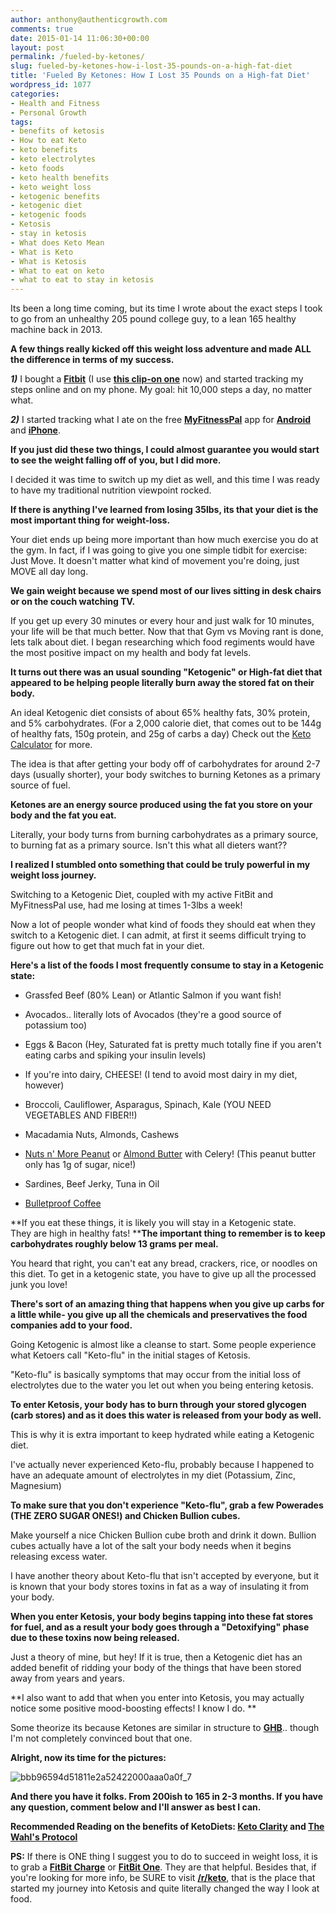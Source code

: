 ```yaml
---
author: anthony@authenticgrowth.com
comments: true
date: 2015-01-14 11:06:30+00:00
layout: post
permalink: /fueled-by-ketones/
slug: fueled-by-ketones-how-i-lost-35-pounds-on-a-high-fat-diet
title: 'Fueled By Ketones: How I Lost 35 Pounds on a High-fat Diet'
wordpress_id: 1077
categories:
- Health and Fitness
- Personal Growth
tags:
- benefits of ketosis
- How to eat Keto
- keto benefits
- keto electrolytes
- keto foods
- keto health benefits
- keto weight loss
- ketogenic benefits
- ketogenic diet
- ketogenic foods
- Ketosis
- stay in ketosis
- What does Keto Mean
- What is Keto
- What is Ketosis
- What to eat on keto
- what to eat to stay in ketosis
---
```


Its been a long time coming, but its time I wrote about the exact steps I took to go from an unhealthy 205 pound college guy, to a lean 165 healthy machine back in 2013.

**A few things really kicked off this weight loss adventure and made ALL the difference in terms of my success.**

_**1)**_ I bought a **[Fitbit](http://www.amazon.com/gp/product/B00N2BVOUE/ref=as_li_qf_sp_asin_il_tl?ie=UTF8&camp=1789&creative=9325&creativeASIN=B00N2BVOUE&linkCode=as2&tag=escapicom-20&linkId=NTEINNSRHFKKCZ5O)** (I use **[this clip-on one](http://www.amazon.com/gp/product/B0095PZHPE/ref=as_li_qf_sp_asin_il_tl?ie=UTF8&camp=1789&creative=9325&creativeASIN=B0095PZHPE&linkCode=as2&tag=escapicom-20&linkId=LZNZDMFXJIQW52JE)** now) and started tracking my steps online and on my phone. My goal: hit 10,000 steps a day, no matter what.

_**2)**_ I started tracking what I ate on the free [**MyFitnessPal**](http://myfitnesspal.com) app for **[Android](https://play.google.com/store/apps/details?id=com.myfitnesspal.android&hl=en)** and **[iPhone](https://itunes.apple.com/us/app/calorie-counter-diet-tracker/id341232718?mt=8)**.

**If you just did these two things, I could almost guarantee you would start to see the weight falling off of you, but I did more.**<!-- more -->

I decided it was time to switch up my diet as well, and this time I was ready to have my traditional nutrition viewpoint rocked.

**If there is anything I've learned from losing 35lbs, its that your diet is the most important thing for weight-loss.**

Your diet ends up being more important than how much exercise you do at the gym. In fact, if I was going to give you one simple tidbit for exercise: Just Move. It doesn't matter what kind of movement you're doing, just MOVE all day long.

**We gain weight because we spend most of our lives sitting in desk chairs or on the couch watching TV.**

If you get up every 30 minutes or every hour and just walk for 10 minutes, your life will be that much better. Now that that Gym vs Moving rant is done, lets talk about diet. I began researching which food regiments would have the most positive impact on my health and body fat levels.

**It turns out there was an usual sounding "Ketogenic" or High-fat diet that appeared to be helping people literally burn away the stored fat on their body.**

An ideal Ketogenic diet consists of about 65% healthy fats, 30% protein, and 5% carbohydrates. (For a 2,000 calorie diet, that comes out to be 144g of healthy fats, 150g protein, and 25g of carbs a day) Check out the [Keto Calculator](http://keto-calculator.ankerl.com/) for more.

The idea is that after getting your body off of carbohydrates for around 2-7 days (usually shorter), your body switches to burning Ketones as a primary source of fuel.

**Ketones are an energy source produced using the fat you store on your body and the fat you eat.**

Literally, your body turns from burning carbohydrates as a primary source, to burning fat as a primary source. Isn't this what all dieters want??

**I realized I stumbled onto something that could be truly powerful in my weight loss journey.**

Switching to a Ketogenic Diet, coupled with my active FitBit and MyFitnessPal use, had me losing at times 1-3lbs a week!

Now a lot of people wonder what kind of foods they should eat when they switch to a Ketogenic diet. I can admit, at first it seems difficult trying to figure out how to get that much fat in your diet.

**Here's a list of the foods I most frequently consume to stay in a Ketogenic state:**



 	
  * Grassfed Beef (80% Lean) or Atlantic Salmon if you want fish!

 	
  * Avocados.. literally lots of Avocados (they're a good source of potassium too)

 	
  * Eggs & Bacon (Hey, Saturated fat is pretty much totally fine if you aren't eating carbs and spiking your insulin levels)

 	
  * If you're into dairy, CHEESE! (I tend to avoid most dairy in my diet, however)

 	
  * Broccoli, Cauliflower, Asparagus, Spinach, Kale (YOU NEED VEGETABLES AND FIBER!!)

 	
  * Macadamia Nuts, Almonds, Cashews

 	
  * [Nuts n' More Peanut](http://www.amazon.com/gp/product/B009798F1Q/ref=as_li_qf_sp_asin_il_tl?ie=UTF8&camp=1789&creative=9325&creativeASIN=B009798F1Q&linkCode=as2&tag=escapicom-20&linkId=DP6KQGR4SHBLCUKG) or [Almond Butter](http://www.amazon.com/gp/product/B009798NUY/ref=as_li_qf_sp_asin_il_tl?ie=UTF8&camp=1789&creative=9325&creativeASIN=B009798NUY&linkCode=as2&tag=escapicom-20&linkId=2HTA75VTTBHFCH25) with Celery! (This peanut butter only has 1g of sugar, nice!)

 	
  * Sardines, Beef Jerky, Tuna in Oil

 	
  * [Bulletproof Coffee](http://www.authenticgrowth.com/why-i-put-butter-in-my-coffee/)


**If you eat these things, it is likely you will stay in a Ketogenic state. They are high in healthy fats! ****The important thing to remember is to keep carbohydrates roughly below 13 grams per meal.**

You heard that right, you can't eat any bread, crackers, rice, or noodles on this diet. To get in a ketogenic state, you have to give up all the processed junk you love!

**There's sort of an amazing thing that happens when you give up carbs for a little while- you give up all the chemicals and preservatives the food companies add to your food.**

Going Ketogenic is almost like a cleanse to start. Some people experience what Ketoers call "Keto-flu" in the initial stages of Ketosis.

"Keto-flu" is basically symptoms that may occur from the initial loss of electrolytes due to the water you let out when you being entering ketosis.

**To enter Ketosis, your body has to burn through your stored glycogen (carb stores) and as it does this water is released from your body as well.**

This is why it is extra important to keep hydrated while eating a Ketogenic diet.

I've actually never experienced Keto-flu, probably because I happened to have an adequate amount of electrolytes in my diet (Potassium, Zinc, Magnesium)

**To make sure that you don't experience "Keto-flu", grab a few Powerades (THE ZERO SUGAR ONES!) and Chicken Bullion cubes.**

Make yourself a nice Chicken Bullion cube broth and drink it down. Bullion cubes actually have a lot of the salt your body needs when it begins releasing excess water.

I have another theory about Keto-flu that isn't accepted by everyone, but it is known that your body stores toxins in fat as a way of insulating it from your body.

**When you enter Ketosis, your body begins tapping into these fat stores for fuel, and as a result your body goes through a "Detoxifying" phase due to these toxins now being released.**

Just a theory of mine, but hey! If it is true, then a Ketogenic diet has an added benefit of ridding your body of the things that have been stored away from years and years.

**I also want to add that when you enter into Ketosis, you may actually notice some positive mood-boosting effects! I know I do. **

Some theorize its because Ketones are similar in structure to **[GHB](http://www.ncbi.nlm.nih.gov/pubmed/17011713)**.. though I'm not completely convinced bout that one.

**Alright, now its time for the pictures:**

![bbb96594d51811e2a52422000aaa0a0f_7](http://www.authenticgrowth.com/wp-content/uploads/2015/01/bbb96594d51811e2a52422000aaa0a0f_7.jpg)

**And there you have it folks. From 200ish to 165 in 2-3 months. If you have any question, comment below and I'll answer as best I can.**

**Recommended Reading on the benefits of KetoDiets: [Keto Clarity](http://www.amazon.com/gp/product/1628600071/ref=as_li_qf_sp_asin_il_tl?ie=UTF8&camp=1789&creative=9325&creativeASIN=1628600071&linkCode=as2&tag=escapicom-20&linkId=344ZQF67JYZWUZ35) and [The Wahl's Protocol](http://www.amazon.com/gp/product/1583335544/ref=as_li_qf_sp_asin_il_tl?ie=UTF8&camp=1789&creative=9325&creativeASIN=1583335544&linkCode=as2&tag=escapicom-20&linkId=V5JBAZSSOJVY2NLX)**

**PS:** If there is ONE thing I suggest you to do to succeed in weight loss, it is to grab a **[FitBit Charge](http://www.amazon.com/gp/product/B00N2BVOUE/ref=as_li_qf_sp_asin_il_tl?ie=UTF8&camp=1789&creative=9325&creativeASIN=B00N2BVOUE&linkCode=as2&tag=escapicom-20&linkId=RX7UQGXWTNZ7SJN3)** or **[FitBit One](http://www.amazon.com/gp/product/B0095PZHPE/ref=as_li_qf_sp_asin_il_tl?ie=UTF8&camp=1789&creative=9325&creativeASIN=B0095PZHPE&linkCode=as2&tag=escapicom-20&linkId=6KMKBOAH7J4YPOLF)**. They are that helpful. Besides that, if you're looking for more info, be SURE to visit **[/r/keto](http://www.reddit.com/r/keto)**, that is the place that started my journey into Ketosis and quite literally changed the way I look at food.
